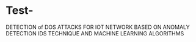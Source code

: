 # Test-
DETECTION of DOS ATTACKS FOR IOT NETWORK BASED ON ANOMALY DETECTION IDS TECHNIQUE AND MACHINE LEARNING ALGORITHMS
